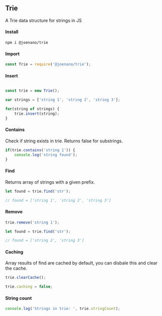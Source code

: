 ## Trie 
A Trie data structure for strings in JS

#### Install
```
npm i @joenano/trie
```

#### Import

```js
const Trie = require('@joenano/trie');
```

#### Insert

```js

const trie = new Trie();

var strings = ['string 1', 'string 2', 'string 3'];

for(string of strings) {
    trie.insert(string);
}
```

#### Contains
Check if string exists in trie. Returns false for substrings.

```js
if(trie.contains('string 1')) {
    console.log('string found');
}
```

#### Find
Returns array of strings with a given prefix.

```js
let found = trie.find('str');

// found = ['string 1', 'string 2', 'string 3']
```

#### Remove

```js
trie.remove('string 1');

let found = trie.find('str');

// found = ['string 2', 'string 3']
```

#### Caching
Array results of find are cached by default, you can disbale this and clear the cache.

```js
trie.clearCache();

trie.caching = false;
```

#### String count

```js
console.log('Strings in trie: ', trie.stringCount);
```
